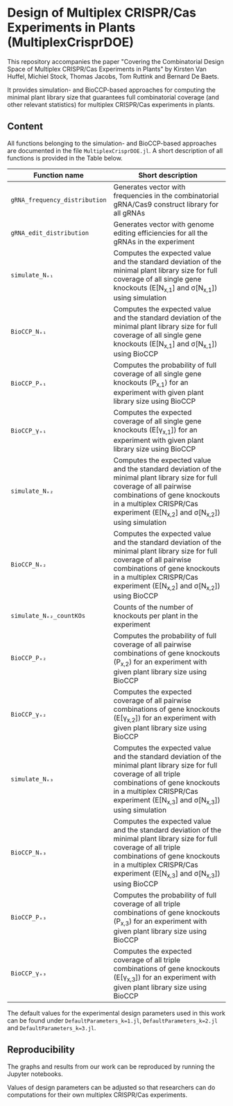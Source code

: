 # Design of Multiplex CRISPR/Cas Experiments in Plants (MultiplexCrisprDOE)
This repository accompanies the paper "Covering the Combinatorial Design Space of Multiplex CRISPR/Cas Experiments in Plants" by Kirsten Van Huffel, Michiel Stock, Thomas Jacobs, Tom Ruttink and Bernard De Baets.

It provides simulation- and BioCCP-based approaches for computing the minimal plant library size that guarantees full combinatorial coverage (and other relevant statistics) for  multiplex CRISPR/Cas experiments in plants. 

## Content
All functions belonging to the simulation- and BioCCP-based approaches are documented in the file `MultiplexCrisprDOE.jl`. A short description of all functions is provided in the Table below.

Function name    | Short description
---------------- | -----------------
`gRNA_frequency_distribution`        | Generates vector with frequencies in the combinatorial gRNA/Cas9 construct library for all gRNAs 
`gRNA_edit_distribution`      | Generates vector with genome editing efficiencies for all the gRNAs in the experiment 
`simulate_Nₓ₁`         | Computes the expected value and the standard deviation of the minimal plant library size for full coverage of all single gene knockouts (E[N<sub>x,1</sub>] and σ[N<sub>x,1</sub>]) using simulation 
`BioCCP_Nₓ₁` | Computes the expected value and the standard deviation of the minimal plant library size for full coverage of all single gene knockouts (E[N<sub>x,1</sub>] and σ[N<sub>x,1</sub>]) using BioCCP 
`BioCCP_Pₓ₁` | Computes the probability of full coverage of all single gene knockouts (P<sub>x,1</sub>) for an experiment with given plant library size using BioCCP 
`BioCCP_γₓ₁` | Computes the expected coverage of all single gene knockouts (E[γ<sub>x,1</sub>]) for an experiment with given plant library size using BioCCP 
`simulate_Nₓ₂`      | Computes the expected value and the standard deviation of the minimal plant library size for full coverage of all pairwise combinations of gene knockouts in a multiplex CRISPR/Cas experiment (E[N<sub>x,2</sub>] and σ[N<sub>x,2</sub>]) using simulation 
`BioCCP_Nₓ₂`         | Computes the expected value and the standard deviation of the minimal plant library size for full coverage of all pairwise combinations of gene knockouts in a multiplex CRISPR/Cas experiment (E[N<sub>x,2</sub>] and σ[N<sub>x,2</sub>]) using BioCCP 
`simulate_Nₓ₂_countKOs` | Counts of the number of knockouts per plant in the experiment 
`BioCCP_Pₓ₂` | Computes the probability of full coverage of all pairwise combinations of gene knockouts (P<sub>x,2</sub>) for an experiment with given plant library size using BioCCP 
`BioCCP_γₓ₂` |  Computes the expected coverage of all pairwise combinations of gene knockouts (E[γ<sub>x,2</sub>]) for an experiment with given plant library size using BioCCP 
`simulate_Nₓ₃` | Computes the expected value and the standard deviation of the minimal plant library size for full coverage of all triple combinations of gene knockouts in a multiplex CRISPR/Cas experiment (E[N<sub>x,3</sub>] and σ[N<sub>x,3</sub>]) using simulation 
`BioCCP_Nₓ₃` | Computes the expected value and the standard deviation of the minimal plant library size for full coverage of all triple combinations of gene knockouts in a multiplex CRISPR/Cas experiment (E[N<sub>x,3</sub>] and σ[N<sub>x,3</sub>]) using BioCCP 
`BioCCP_Pₓ₃` | Computes the probability of full coverage of all triple combinations of gene knockouts (P<sub>x,3</sub>) for an experiment with given plant library size using BioCCP 
`BioCCP_γₓ₃` | Computes the expected coverage of all triple combinations of gene knockouts (E[γ<sub>x,3</sub>]) for an experiment with given plant library size using BioCCP 

The default values for the experimental design parameters used in this work can be found under `DefaultParameters_k=1.jl`, `DefaultParameters_k=2.jl` and `DefaultParameters_k=3.jl`.

## Reproducibility
The graphs and results from our work can be reproduced by running the Jupyter notebooks. 

Values of design parameters can be adjusted so that researchers can do computations for their own multiplex CRISPR/Cas experiments.
